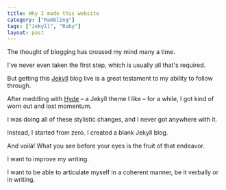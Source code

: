 ```yaml
---
title: Why I made this website
category: ["Rambling"]
tags: ["Jekyll", "Ruby"]
layout: post
---
```

The thought of blogging has crossed my mind many a time.

I've never even taken the first step, which is usually all that's required.

But getting this [Jekyll](https://jekyllrb.com/) blog live is a great testament to my ability to follow through.

After meddling with [Hyde](https://hyde.getpoole.com/) – a Jekyll theme I like – for a while, I got kind of worn out and lost momentum.

I was doing all of these stylistic changes, and I never got anywhere with it.

Instead, I started from zero. I created a blank Jekyll blog.

And voilà! What you see before your eyes is the fruit of that endeavor.

I want to improve my writing.

I want to be able to articulate myself in a coherent manner, be it verbally or in writing.
